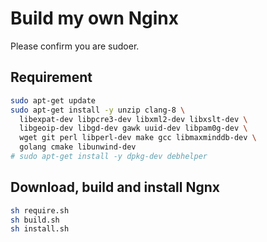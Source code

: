 # Build my own Nginx

Please confirm you are sudoer.

## Requirement

```bash
sudo apt-get update
sudo apt-get install -y unzip clang-8 \
  libexpat-dev libpcre3-dev libxml2-dev libxslt-dev \
  libgeoip-dev libgd-dev gawk uuid-dev libpam0g-dev \
  wget git perl libperl-dev make gcc libmaxminddb-dev \
  golang cmake libunwind-dev
# sudo apt-get install -y dpkg-dev debhelper
```

## Download, build and install Ngnx

```bash
sh require.sh
sh build.sh
sh install.sh
```
